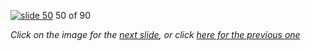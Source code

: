 [![slide 50](https://dl.dropboxusercontent.com/u/2977490/presentations/cookbook/50.jpg)](51.md)
50 of 90

_Click on the image for the [next slide](51.md), or click [here for the previous one](49.md)_
